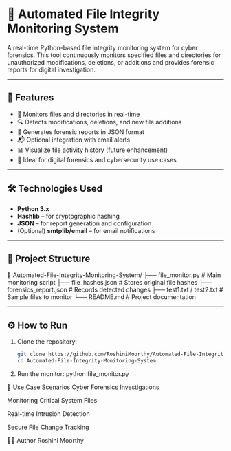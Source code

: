 # 🔐 Automated File Integrity Monitoring System

A real-time Python-based file integrity monitoring system for cyber forensics. This tool continuously monitors specified files and directories for unauthorized modifications, deletions, or additions and provides forensic reports for digital investigation.

---

## 🚀 Features

- 📁 Monitors files and directories in real-time
- 🔍 Detects modifications, deletions, and new file additions
- 🧾 Generates forensic reports in JSON format
- 📬 Optional integration with email alerts
- 📊 Visualize file activity history (future enhancement)
- 🔐 Ideal for digital forensics and cybersecurity use cases

---

## 🛠️ Technologies Used

- **Python 3.x**
- **Hashlib** – for cryptographic hashing
- **JSON** – for report generation and configuration
- (Optional) **smtplib/email** – for email notifications

---

## 📂 Project Structure

📁 Automated-File-Integrity-Monitoring-System/
├── file_monitor.py # Main monitoring script
├── file_hashes.json # Stores original file hashes
├── forensics_report.json # Records detected changes
├── test1.txt / test2.txt # Sample files to monitor
└── README.md # Project documentation


---

## ⚙️ How to Run

1. Clone the repository:
   ```bash
   git clone https://github.com/RoshiniMoorthy/Automated-File-Integrity-Monitoring-System.git
   cd Automated-File-Integrity-Monitoring-System
2. Run the monitor:
    python file_monitor.py

📌 Use Case Scenarios
Cyber Forensics Investigations

Monitoring Critical System Files

Real-time Intrusion Detection

Secure File Change Tracking

🧑‍💻 Author
Roshini Moorthy
